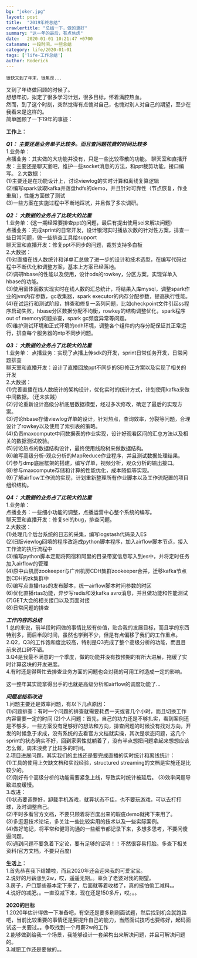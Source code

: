 ```yaml
---
bg: "joker.jpg"
layout: post
title:  "2019年终总结"
crawlertitle: "总结一下，做的更好"
summary: "这一年的最后，有点焦虑"
date:   2020-01-01 10:21:47 +0700
cataname: 一段时间，一些总结
category: life/2020-01-01
tags: ['life-工作总结']
author: Roderick
---
```

`很快又到了年末，很焦虑...`

又到了年终做回顾的时候了。  
想想年初，拟定了很多学习计划，很多目标，怀着满腔热血。  
然而，到了这个时刻，突然觉得有点愧对自己，也愧对别人对自己的期望，至少在我看来是这样的。  
简单回顾了一下19年的事迹：  
  
**工作上：**  

***Q1： 主要还是业务单子比较多。而且查问题花费的时间比较多***  
1.业务单：  
点播业务：其实做的大功能并没有，只是一些比较零散的功能。
聊天室和直播开发：主要还是聊天室吧，维护一些socket消息的方法，和ppt裁剪功能，接口编写。
2.大数据：  
(1)主要还是在功能设计上，讨论viewlog的实时计算和离线复算逻辑  
(2)编写spark读取kafka并落盘hdfs的demo，并且针对可靠性（节点恢复，作业重启），性能方面做了测试  
(3)一些方案在实施过程中不断地踩坑，并且做了多次调研。  

***Q2： 大数据的业务占了比较大的比重***  
1.业务单：(这一期经常要排查ppt的问题，最后有提出使用sei来解决问题)  
点播业务：完成sprint的日常开发，设计银河实时播放次数的针对性方案，排查一些日常问题，做一些排查工具给support  
聊天室和直播开发：修复ppt不同步的问题，裁剪支持多白板  
2.大数据：  
(1)对直播在线人数统计和详单汇总做了进一步的设计和技术选型，在编写代码过程中不断优化和调整方案，基本上方案已经落地。    
(2)调研hbase的性能以及使用，设计ods的rowkey，分区方案，实现详单入hbase的功能。  
(3)使用窗体函数实现实时在线人数的汇总统计，将结果入库mysql，调整spark作业的jvm内存参数，gc收集器，spark executor的内存分配参数，提高执行性能。  
(4)在试运行和测试阶段，排查和修复一系列问题，比如checkpoint文件引起ss程序启动失败，hbase分区数据分配不均衡，rowkey的结构调整优化，spark程序out of memory问题排查，spark gc频度异常等问题。    
(5)维护测试环境和正式环境的cdh环境，调整各个组件的内存分配保证其正常运行，排查每个服务器的ntp不同步问题。  

***Q3： 大数据的业务占了比较大的比重***  
1.业务单：
点播业务：实现了点播上传sdk的开发，sprint日常任务开发，日常问题排查  
聊天室和直播开发：设计了直播回放ppt不同步的SEI修正方案以及实现了相关的开发  
2.大数据：  
(1)完善直播在线人数统计的架构设计，优化实时的统计方式，计划使用kafka来做中间数据。（还未实践）  
(2)讨论重新设计高级分析底层数据模型，经过多次修改，确定了最后的实现方案。  
(3)讨论hbase存储viewlog详单的设计，针对热点，查询效率，分裂等问题，合理设计了rowkey以及使用了索引表的策略。  
(4)负责maxcompute中间数据表的作业实现，设计好观看区间的汇总方法以及相关的数据测试校验。  
(5)讨论热点的数据结构设计，最终使用线段树来做数据结构。  
(6)编写高级分析-观众分析的MapReduce作业程序，并且测试数据处理结果。  
(7)参与dmp底层框架的搭建，编写详单，视频分析，观众分析的输出接口。  
(8)参与maxcompute存储和计算的性能优化，成本降低等实现。  
(9)了解airflow工作流的实现，计划重新整理所有作业脚本以及工作流配置的项目组织结构。  

***Q4： 大数据的业务占了比较大的比重***  
1.业务单：  
点播业务：一些细小功能的调整，点播运营中心整个系统的编写。    
聊天室和直播开发：修复sei的bug，排查问题。  
2.大数据：  
(1)处理几个后台系统的日志的采集，编写logstash代码录入ES  
(2)旧版viewlog回填的程序改造成python脚本程序，加入airflow脚本节点，接入工作流的执行流程中  
(3)编写python脚本定期将网宿和阿里的目录带宽信息写入到es中，并将定时任务加入airflow的管理  
(4)原中山机房zookeeper与广州机房CDH集群zookeeper合并，迁移kafka节点到CDH的zk集群中  
(5)编写点直播rtas的发布脚本，统一airflow脚本时间参数的时区  
(6)优化直播rtas功能，异步写redis和发kafka avro消息，并且做功能和性能测试  
(7)GET大会的相关接口以及页面对接  
(8)日常问题的排查  

***工作内容的总结***  
1.总的来说，前半段时间做的事情比较有价值，贴合我的发展目标，而且学的东西特别多，而后半段时间，虽然也学到不少，但是有点偏移了我们的工作重点。
2.Q2，Q3的工作饱和度比较高，特别是Q3完成了整个高级分析的功能，而且目前来说口碑不错。  
3.Q4是我最不满意的一个季度，做的功能并没有按预期的有所大进展，拖缓了实时计算这块的开发进度。   
4.有时还是得帮忙去排查业务方面的问题也会对我的可用工时造成一定的影响。  

这一整年其实能拿得出手的也就是高级分析和airflow的调度功能了...  

***问题总结和改进***  
1.问题主要还是效率问题，有以下几点原因：  
(1)问题排查：有时一个问题的排查就需要耗费一天或者几个小时，而且切换工作内容需要一定的时间
(2)个人问题：首先，自己的功力还是不够扎实，看到案例还是不够多，一些方案没有足够好的想法和方向，排查问题的时候没有找对方向，开发的时候急于求成，没有系统的去看官方文档就实操，其次是状态问题，这几个sprint的状态确实不好，回到家索性就躺着了，没有半点想把问题拿起来想想应该怎么做。周末浪费了比较多的时间。  
2.项目进展问题，其实我们的主线还是要完成直播的实时统计和离线统计：  
(1)工具的使用上欠缺文档和实战经验，structured streaming的文档是实施还是比较少的。  
(2)刚好有个高级分析的功能需要紧急上线，导致实时统计被延后。
(3)效率问题导致进度缓慢。  
3.改进：  
(1)状态要调整好，卸载手机游戏，就算状态不佳，也不要玩游戏，可以去打打球，及时调整自己。  
(2)平时多看官方文档，不要只顾着将百度出来的瑕疵demo就拷下来用了。  
(3)多逛逛技术论坛，多关注一些比较实用的技术以及一些实际案例。  
(4)做好笔记，将平常和健哥沟通的一些细节都记录下来，多想多思考，不要问傻逼问题。  
(5)遇到问题不要急着下定论，要有足够的证明！！不然很容易打脸。多查下相关资料(官方文档，不要只百度)  

**生活上：**   
1.首先恭喜我下结婚啦，而且2020年还会迎来我的可爱宝宝。  
2.说好的月薪涨到2w，哎，遥遥无期。。辜负了老婆对我的期望。  
3.房子，户口那些基本定下来了，后面就等着收楼了，真的挺怕偷工减料。。  
4.说好的减肥。。一直没减下来，现在还是150多斤，哎。。。  



**2020的目标**  
1.2020年估计得做一下准备吧，有空还是要多刷刷面试题，然后找到机会就跑路吧，当前比较重要的事情还是要提升自己的能力，当然面试技巧也要练好，起码面试这一关要过。。争取找到一个月薪2w的工作    
2.能够做到给我一个场景，我能够设计一套架构出来解决问题，并且可解决问题的。  
3.减肥工作还是要做的。。  
